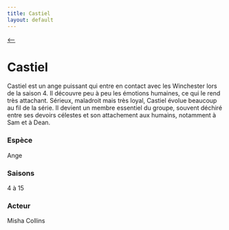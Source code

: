 ```yaml
---
title: Castiel
layout: default
---
```


[ <-- ](Perso.md)

# Castiel

Castiel est un ange puissant qui entre en contact avec les Winchester lors de la saison 4. Il découvre peu à peu les émotions humaines, ce qui le rend très attachant. Sérieux, maladroit mais très loyal, Castiel évolue beaucoup au fil de la série.
Il devient un membre essentiel du groupe, souvent déchiré entre ses devoirs célestes et son attachement aux humains, notamment à Sam et à Dean.

### Espèce
Ange

### Saisons
4 à 15

### Acteur
Misha Collins
